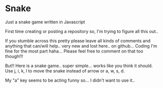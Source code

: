 # Snake
Just a snake game written in Javascript

First time creating or posting a repository so, I'm trying to figure all this out..

If you stumble across this pretty please leave all kinds of comments and anything that can/will help.. very new and lost here.. on github... 
Coding I'm fine for the most part haha... 
Please feel free to comment on that too though!!!

But!! Here is a snake game.. super simple... works like you think it should.
Use j, i, k, l to move the snake instead of arrow or a, w, s, d.

My "a" key seems to be acting funny so... I didn't want to use it..
